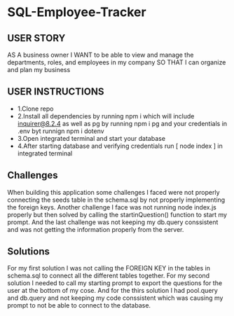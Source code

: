 # SQL-Employee-Tracker

## USER STORY
AS A business owner
I WANT to be able to view and manage the departments, roles, and employees in my company
SO THAT I can organize and plan my business

## USER INSTRUCTIONS


 - 1.Clone repo
 - 2.Install all dependencies by running npm i which will include inquirer@8.2.4 as well as pg by running npm i pg and your credentials in .env byt runnign npm i dotenv
 - 3.Open integrated terminal and start your database
 - 4.After starting database and verifying credentials run [ node index ] in integrated terminal

 ## Challenges
 When building this application some challenges I faced were not properly connecting the seeds table in the schema.sql by not properly implementing the foreign keys. Another challenge I face was not running node index.js properly but then solved by calling the startinQuestion() function to start my prompt. And the last challenge was not keeping my db.query conssistent and was not getting the information properly from the server.

 ## Solutions
For my first solution I was not calling the FOREIGN KEY in the tables in schema.sql to connect all the different tables together. 
For my second solution I needed to call my starting prompt to export the questions for the user at the bottom of my cose.
And for the thirs solution I had pool.query and db.query and not keeping my code conssistent which was causing my prompt to not be able to connect to the database.

